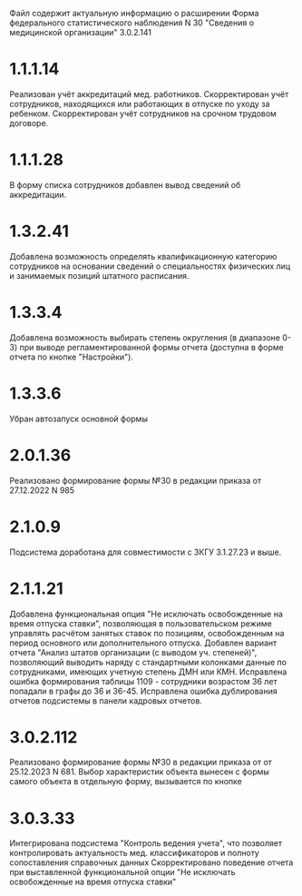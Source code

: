 Файл содержит актуальную информацию о расширении Форма федерального статистического наблюдения N 30 "Сведения о медицинской организации"
3.0.2.141

# 1.1.1.14
Реализован учёт аккредитаций мед. работников.
Скорректирован учёт сотрудников, находящихся или работающих в отпуске по уходу за ребенком.
Скорректирован учёт сотрудников на срочном трудовом договоре.

# 1.1.1.28
В форму списка сотрудников добавлен вывод сведений об аккредитации.

# 1.3.2.41
Добавлена возможность определять квалификационную категорию сотрудников на основании сведений о специальностях физических лиц и занимаемых позиций штатного расписания.

# 1.3.3.4
Добавлена возможность выбирать степень округления (в диапазоне 0-3) при выводе регламентированной формы отчета (доступна в форме отчета по кнопке "Настройки").

# 1.3.3.6
Убран автозапуск основной формы

# 2.0.1.36
Реализовано формирование формы №30 в редакции приказа от 27.12.2022 N 985

# 2.1.0.9
Подсистема доработана для совместимости с ЗКГУ 3.1.27.23 и выше.

# 2.1.1.21
Добавлена функциональная опция "Не исключать освобожденные на время отпуска ставки", позволяющая в пользовательском режиме управлять расчётом занятых ставок по позициям, освобожденным на период основного или дополнительного отпуска.
Добавлен вариант отчета "Анализ штатов организации (с выводом уч. степеней)", позволяющий выводить наряду с стандартными колонками данные по сотрудниками, имеющих учетную степень ДМН или КМН.
Исправлена ошибка формирования таблицы 1109 - сотрудники возрастом 36 лет попадали в графы до 36 и 36-45.
Исправлена ошибка дублирования отчетов подсистемы в панели кадровых отчетов.

# 3.0.2.112
Реализовано формирование формы №30 в редакции приказа от от 25.12.2023 N 681.
Выбор характеристик объекта вынесен с формы самого объекта в отдельную форму, вызывается по кнопке

# 3.0.3.33
Интегрирована подсистема "Контроль ведения учета", что позволяет контролировать актуальность мед. классификаторов и полноту сопоставления справочных данных
Скорректировано поведение отчета при выставленной функциональной опции "Не исключать освобожденные на время отпуска ставки"
